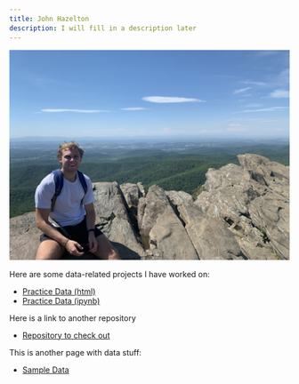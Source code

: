 ```yaml
---
title: John Hazelton
description: I will fill in a description later
---
```


![My Picture](/pics/IMG-8127.jpg)

Here are some data-related projects I have worked on:
- [Practice Data (html)](/sample-data/Practice.html)
- [Practice Data (ipynb)](/sample-data/Practice.ipynb)

Here is a link to another repository
- [Repository to check out](https://github.com/JohnHazelton/hello-world)

This is another page with data stuff:
- [Sample Data](/sample-data/index.md) 


